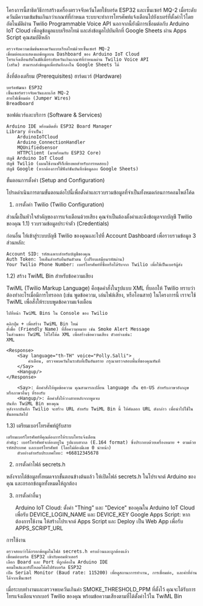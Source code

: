 
โครงการนี้สาธิตวิธีการสร้างเครื่องตรวจจับควันโดยใช้บอร์ด ESP32 และเซ็นเซอร์ MQ-2 เมื่อระดับควันมีความเข้มข้นเกินกว่าเกณฑ์ที่กำหนด ระบบจะทำการโทรศัพท์แจ้งเตือนไปยังเบอร์ที่ตั้งค่าไว้โดยอัตโนมัติผ่าน Twilio Programmable Voice API นอกจากนี้ยังมีการเชื่อมต่อกับ Arduino IoT Cloud เพื่อดูข้อมูลแบบเรียลไทม์ และส่งข้อมูลไปบันทึกที่ Google Sheets ผ่าน Apps Script
คุณสมบัติหลัก

    ตรวจจับความเข้มข้นของควันแบบเรียลไทม์ด้วยเซ็นเซอร์ MQ-2
    เชื่อมต่อและแสดงผลข้อมูลบน Dashboard ของ Arduino IoT Cloud
    โทรแจ้งเตือนอัตโนมัติเมื่อระดับควันเกินเกณฑ์ที่กำหนดผ่าน Twilio Voice API
    (เสริม) สามารถส่งข้อมูลเพื่อบันทึกลงใน Google Sheets ได้

สิ่งที่ต้องเตรียม (Prerequisites)
ฮาร์ดแวร์ (Hardware)

    บอร์ดพัฒนา ESP32
    เซ็นเซอร์ตรวจจับควันและแก๊ส MQ-2
    สายไฟเชื่อมต่อ (Jumper Wires)
    Breadboard

ซอฟต์แวร์และบริการ (Software & Services)

    Arduino IDE พร้อมติดตั้ง ESP32 Board Manager
    Library ที่จำเป็น:
        ArduinoIoTCloud
        Arduino_ConnectionHandler
        MQUnifiedsensor
        HTTPClient (มาพร้อมกับ ESP32 Core)
    บัญชี Arduino IoT Cloud
    บัญชี Twilio (แผนใช้งานฟรีก็เพียงพอสำหรับการทดสอบ)
    บัญชี Google (หากต้องการใช้ฟังก์ชันบันทึกข้อมูลลง Google Sheets)

ขั้นตอนการตั้งค่า (Setup and Configuration)

โปรดดำเนินการตามขั้นตอนต่อไปนี้เพื่อตั้งค่าและรวบรวมข้อมูลที่จำเป็นทั้งหมดก่อนการคอมไพล์โค้ด
1. การตั้งค่า Twilio (Twilio Configuration)

ส่วนนี้เป็นหัวใจสำคัญของการแจ้งเตือนด้วยเสียง คุณจำเป็นต้องตั้งค่าและดึงข้อมูลจากบัญชี Twilio ของคุณ
1.1) รวบรวมข้อมูลประจำตัว (Credentials)

ก่อนอื่น ให้เข้าสู่ระบบบัญชี Twilio ของคุณและไปที่ Account Dashboard เพื่อรวบรวมข้อมูล 3 ส่วนหลัก:

    Account SID: รหัสเฉพาะสำหรับบัญชีของคุณ
    Auth Token: โทเค็นสำหรับยืนยันตัวตน (เปรียบเสมือนรหัสผ่าน)
    Your Twilio Phone Number: เบอร์โทรศัพท์ที่ซื้อหรือได้รับจาก Twilio เพื่อใช้เป็นเบอร์ผู้ส่ง

1.2) สร้าง TwiML Bin สำหรับข้อความเสียง

TwiML (Twilio Markup Language) คือชุดคำสั่งในรูปแบบ XML ที่บอกให้ Twilio ทราบว่าต้องทำอะไรเมื่อมีการโทรออก (เช่น พูดข้อความ, เล่นไฟล์เสียง, หรือโอนสาย) ในโครงการนี้ เราจะใช้ TwiML เพื่อสั่งให้ระบบพูดข้อความแจ้งเตือน

    ไปที่หน้า TwiML Bins ใน Console ของ Twilio

    คลิกปุ่ม + เพื่อสร้าง TwiML Bin ใหม่
    ตั้งชื่อ (Friendly Name) ที่สื่อความหมาย เช่น Smoke Alert Message
    ในส่วนของ TwiML ให้ใส่โค้ด XML เพื่อสร้างข้อความเสียง ตัวอย่างเช่น:
    XML

    <Response>
        <Say language="th-TH" voice="Polly.Salli">
            คำเตือน, ตรวจพบควันในระดับที่เป็นอันตราย กรุณาตรวจสอบพื้นที่ของคุณทันที
        </Say>
        <Hangup/>
    </Response>

        <Say>: คือคำสั่งให้พูดข้อความ คุณสามารถเปลี่ยน language เป็น en-US สำหรับภาษาอังกฤษ หรือภาษาอื่นๆ ที่รองรับ
        <Hangup/>: คือคำสั่งให้วางสายหลังจากพูดจบ
    บันทึก TwiML Bin ของคุณ
    หลังจากบันทึก Twilio จะสร้าง URL สำหรับ TwiML Bin นี้ ให้คัดลอก URL ดังกล่าว เพื่อนำไปใช้ในขั้นตอนถัดไป

1.3) เตรียมเบอร์โทรศัพท์ผู้รับสาย

    เตรียมเบอร์โทรศัพท์ที่คุณต้องการให้ระบบโทรแจ้งเตือน
    สำคัญ: เบอร์โทรศัพท์จะต้องอยู่ใน รูปแบบสากล (E.164 format) ซึ่งประกอบด้วยเครื่องหมาย + ตามด้วยรหัสประเทศ และเบอร์โทรศัพท์ (โดยไม่ต้องมีเลข 0 นำหน้า)
        ตัวอย่างสำหรับประเทศไทย: +66812345678

2. การตั้งค่าไฟล์ secrets.h

หลังจากได้ข้อมูลทั้งหมดจากขั้นตอนข้างต้นแล้ว ให้เปิดไฟล์ secrets.h ในโปรเจกต์ Arduino ของคุณ และกรอกข้อมูลทั้งหมดให้ถูกต้อง

3. การตั้งค่าอื่นๆ

    Arduino IoT Cloud: ตั้งค่า "Thing" และ "Device" ของคุณใน Arduino IoT Cloud เพื่อรับ DEVICE_LOGIN_NAME และ DEVICE_KEY
    Google Apps Script: หากต้องการใช้งาน ให้สร้างโปรเจกต์ Apps Script และ Deploy เป็น Web App เพื่อรับ APPS_SCRIPT_URL

การใช้งาน

    ตรวจสอบว่าได้กรอกข้อมูลในไฟล์ secrets.h ครบถ้วนและถูกต้องแล้ว
    เชื่อมต่อบอร์ด ESP32 เข้ากับคอมพิวเตอร์
    เลือก Board และ Port ที่ถูกต้องใน Arduino IDE
    คอมไพล์และอัปโหลดโค้ดไปยังบอร์ด ESP32
    เปิด Serial Monitor (Baud rate: 115200) เพื่อดูสถานะการทำงาน, การเชื่อมต่อ, และค่าที่อ่านได้จากเซ็นเซอร์

เมื่อระบบทำงานและตรวจพบควันเกินค่า SMOKE_THRESHOLD_PPM ที่ตั้งไว้ คุณจะได้รับการโทรแจ้งเตือนจากเบอร์ Twilio ของคุณ พร้อมข้อความเสียงตามที่ได้ตั้งค่าไว้ใน TwiML Bin
